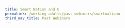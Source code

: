```yaml
---
title: Smart Nation and U
permalink: /working-adults/past-webinars/smartnationu
third_nav_title: Past Webinars
---
```

```


```